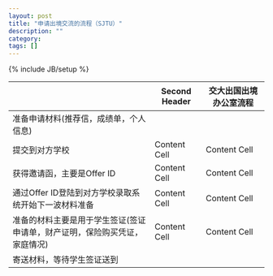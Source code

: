 ```yaml
---
layout: post
title: "申请出境交流的流程（SJTU）"
description: ""
category: 
tags: []
---
```

{% include JB/setup %}

<table>
<thead>
<tr>
<th>  </th>
<th> Second Header </th>
<th> 交大出国出境办公室流程 </th>
</tr>
</thead>
<tbody>
<tr>
<td> 准备申请材料(推荐信，成绩单，个人信息) </td>
<td>  </td>
<td>  </td>
</tr>
<tr>
<td> 提交到对方学校          </td>
<td> Content Cell  </td>
<td> Content Cell </td>
</tr>
<tr>
<td> 获得邀请函，主要是Offer ID </td>
<td> Content Cell  </td>
<td> Content Cell </td>
</tr>
<tr>
<td> 通过Offer ID登陆到对方学校录取系统开始下一波材料准备 </td>
<td> Content Cell  </td>
<td> Content Cell </td>
</tr>
<tr>
<td> 准备的材料主要是用于学生签证(签证申请单，财产证明，保险购买凭证，家庭情况)</td>
<td> Content Cell  </td>
<td> Content Cell </td>
</tr>
<tr>
<td> 寄送材料，等待学生签证送到</td>
<td>               </td>
<td></td>
</tr>
</tbody>
</table>

